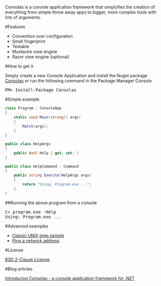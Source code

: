 Consolas is a console application framework that simplyfies the creation of everything from simple throw away apps to bigger, more complex tools with lots of arguments.

#Features
- Convention over configuration
- Small fingerprint
- Testable
- Mustache view engine
- Razor view engine (optional)

#How to get it

Simply create a new Console Application and install the Nuget package [Consolas](https://www.nuget.org/packages/Consolas/) or run the following command in the Package Manager Console

<pre>
PM> Install-Package Consolas
</pre>

#Simple example

```csharp
class Program : ConsoleApp
{
    static void Main(string[] args)
    {
        Match(args);
    }
}

public class HelpArgs
{
    public bool Help { get; set; }
}

public class HelpCommand : Command
{
    public string Execute(HelpArgs args)
    {
        return "Using: Program.exe ...";
    }
}
```

##Running the above program from a console

<pre>
C> program.exe -Help
Using: Program.exe ...
</pre>

#Advanced examples
- [Classic UNIX grep sample](https://github.com/rickardn/Consolas/tree/master/Source/Samples/Samples.Grep)
- [Ping a network address](https://github.com/rickardn/Consolas/tree/master/Source/Samples/Samples.Ping)

#License

[BSD 2-Clause License](http://opensource.org/licenses/BSD-2-Clause)

#Blog articles

[Introducing Consolas - a console application framework for .NET](http://www.rickardnilsson.net/?tag=/consolas)
